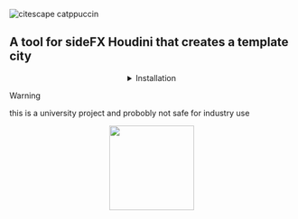 
![citescape catppuccin](https://github.com/JoeHarper-tech/VFX-6102-citybuilder/blob/main/pictures/cat_evening-sky.png?raw=true)
## A tool for sideFX Houdini that creates a template city


<details align="center">
 <summary>Installation</summary>
 <br>

 ### Step one
 right click in the toolbar and click new tool
 <br>
 <img src="https://github.com/kuisux/VFX-6102-citybuilder/blob/main/pictures/installation/tut01.png?raw=true" width="500">
 <br>


 ### Step two
 Fill in the Name and Label of the tool, add an icon aswell if you want :D
 <br>
 <img src="https://github.com/kuisux/VFX-6102-citybuilder/blob/main/pictures/installation/step02.png?raw=true" width="500">
 <br>

### Step three
Press the script tab, then paste the script into the box
<br>
<img src="https://github.com/kuisux/VFX-6102-citybuilder/blob/main/pictures/installation/step03.png?raw=true" width="500">
<br>

### Step four
Press the accpet button
<br>
<img src="https://github.com/kuisux/VFX-6102-citybuilder/blob/main/pictures/installation/step04.png?raw=true" width="500">

</details>


> [!WARNING]
> this is a university project and probobly not safe for industry use

 <p align="center">
<img src="https://github.com/kuisux/VFX-6102-citybuilder/blob/main/pictures/KuiLogo.png?raw=true" width="150">
 </p>

